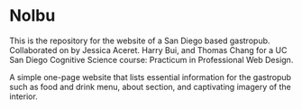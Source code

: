 Nolbu
=====

This is the repository for the website of a San Diego based gastropub. Collaborated on by Jessica Aceret. Harry Bui, and Thomas Chang for a UC San Diego Cognitive Science course: Practicum in Professional Web Design.

A simple one-page website that lists essential information for the gastropub such as food and drink menu, about section, and captivating imagery of the interior.
